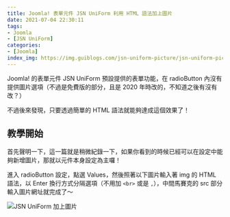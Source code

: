 ```yaml
---
title: Joomla! 表單元件 JSN UniForm 利用 HTML 語法加上圖片
date: 2021-07-04 22:30:11
tags:
- Joomla
- [JSN UniForm]
categories:
- [Joomla]
index_img: https://img.guiblogs.com/jsn-uniform-picture/jsn-uniform-picture.jpg
---
```


Joomla! 的表單元件 JSN UniForm 預設提供的表單功能，在 radioButton 內沒有提供圖片選項（不過是免費版的部分，且是 2020 年時改的，不知道之後有沒有改？）

不過後來發現，只要透過簡單的 HTML 語法就能夠達成這個效果了！

<!--more-->

## 教學開始

首先聲明一下，這一篇就是稍微紀錄一下，如果你看到的時候已經可以在設定中能夠新增圖片，那就以元件本身設定為主囉！

進入 radioButton 設定，點選 Values，然後照著以下圖片輸入著 img 的 HTML 語法，以 Enter 換行方式分隔選項（不用加 `<br>` 或是 `,`），中間馬賽克的 src 部分輸入圖片網址就完成了～

![JSN UniForm 加上圖片](https://img.guiblogs.com/jsn-uniform-picture/jsn-uniform-picture.jpg)
